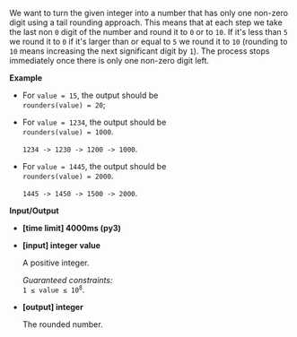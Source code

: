 <div class="markdown"><p>We want to turn the given integer into a number that has only one non-zero digit using a tail rounding approach. This means that at each step we take the last non <code>0</code> digit of the number and round it to <code>0</code> or to <code>10</code>. If it's less than <code>5</code> we round it to <code>0</code> if it's larger than or equal to <code>5</code> we round it to <code>10</code> (rounding to <code>10</code> means increasing the next significant digit by <code>1</code>). The process stops immediately once there is only one non-zero digit left.</p>
<p><strong>Example</strong></p>
<ul>
<li>
<p>For <code>value = 15</code>, the output should be<br>
<code>rounders(value) = 20</code>;</p>
</li>
<li>
<p>For <code>value = 1234</code>, the output should be<br>
<code>rounders(value) = 1000</code>.</p>
<p><code>1234 -&gt; 1230 -&gt; 1200 -&gt; 1000</code>.</p>
</li>
<li>
<p>For <code>value = 1445</code>, the output should be<br>
<code>rounders(value) = 2000</code>.</p>
<p><code>1445 -&gt; 1450 -&gt; 1500 -&gt; 2000</code>.</p>
</li>
</ul>
<p><strong>Input/Output</strong></p>
<ul>
<li><strong>[time limit] 4000ms (py3)</strong></li>
</ul>
<ul>
<li>
<p><strong>[input] integer value</strong></p>
<p>A positive integer.</p>
<p><em>Guaranteed constraints:</em><br>
<code>1 ≤ value ≤ 10<sup>8</sup></code>.</p>
</li>
<li>
<p><strong>[output] integer</strong></p>
<p>The rounded number.</p>
</li>
</ul>
</div>